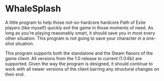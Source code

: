 WhaleSplash
===========

A little program to help those not-so-hardcore hardcore Path of Exile players (like myself) quickly exit the game in those moments of need. As long as you're playing reasonably smart, it should save you in most every other situation. This program is not going to save your character in a one-shot situation. 

This program supports both the standalone and the Steam flavors of the game client. All versions from the 1.0 release to current (1.0.6b) are supported. Given the way the program is designed, it should continue to work with all newer versions of the client barring any structural changes on their end.
